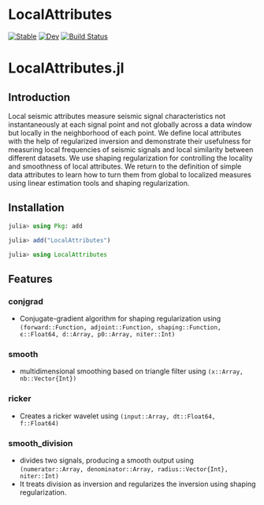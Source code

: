 # LocalAttributes

[![Stable](https://img.shields.io/badge/docs-stable-blue.svg)](https://arohatgi29.github.io/LocalAttributes.jl/stable/)
[![Dev](https://img.shields.io/badge/docs-dev-blue.svg)](https://arohatgi29.github.io/LocalAttributes.jl/dev/)
[![Build Status](https://github.com/arohatgi29/LocalAttributes.jl/actions/workflows/CI.yml/badge.svg?branch=main)](https://github.com/arohatgi29/LocalAttributes.jl/actions/workflows/CI.yml?query=branch%3Amain)


# LocalAttributes.jl

## Introduction
Local seismic attributes measure seismic signal characteristics not instantaneously at each signal point and not globally across a data window but locally in the neighborhood of each point. We define local attributes with the help of regularized inversion and demonstrate their usefulness for measuring local frequencies of seismic signals and local similarity between different datasets. We use shaping regularization for controlling the locality and smoothness of local attributes. We return to the definition of simple data attributes to learn how to turn them from global to localized measures using linear estimation tools and shaping regularization.


## Installation

```julia
julia> using Pkg: add

julia> add("LocalAttributes")

julia> using LocalAttributes
```


## Features

### conjgrad

- Conjugate-gradient algorithm for shaping regularization using `(forward::Function, adjoint::Function, shaping::Function, ϵ::Float64, d::Array, p0::Array, niter::Int)`

### smooth

- multidimensional smoothing based on triangle filter using `(x::Array, nb::Vector{Int})`


### ricker

- Creates a ricker wavelet using `(input::Array, dt::Float64, f::Float64)`

### smooth_division

- divides two signals, producing a smooth output using `(numerator::Array, denominator::Array, radius::Vector{Int}, niter::Int)`
- It treats division as inversion and regularizes the inversion using shaping regularization. 
  

